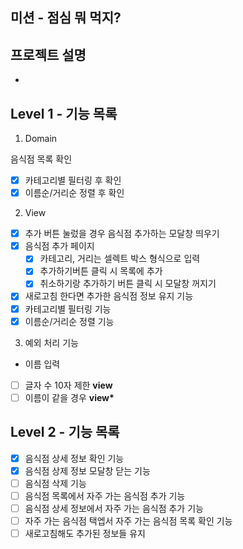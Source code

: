 ## 미션 - 점심 뭐 먹지?

## 프로젝트 설명

-

## Level 1 - 기능 목록

1.  Domain

음식점 목록 확인

- [x] 카테고리별 필터링 후 확인
- [x] 이름순/거리순 정렬 후 확인

2. View

- [x] 추가 버튼 눌렀을 경우 음식점 추가하는 모달창 띄우기
- [x] 음식점 추가 페이지
  - [x] 카테고리, 거리는 셀렉트 박스 형식으로 입력
  - [x] 추가하기버튼 클릭 시 목록에 추가
  - [x] 취소하기랑 추가하기 버튼 클릭 시 모달창 꺼지기
- [x] 새로고침 한다면 추가한 음식점 정보 유지 기능
- [x] 카테고리별 필터링 기능
- [x] 이름순/거리순 정렬 기능

3.  예외 처리 기능

- 이름 입력
- [ ] 글자 수 10자 제한 **view**
- [ ] 이름이 같을 경우 **view\***

## Level 2 - 기능 목록

- [x] 음식점 상세 정보 확인 기능
- [x] 음식점 상제 정보 모달창 닫는 기능
- [ ] 음식점 삭제 기능
- [ ] 음식점 목록에서 자주 가는 음식점 추가 기능
- [ ] 음식점 상세 정보에서 자주 가는 음식점 추가 기능
- [ ] 자주 가는 음식점 택엡서 자주 가는 음식점 목록 확인 기능
- [ ] 새로고침해도 추가된 정보들 유지
